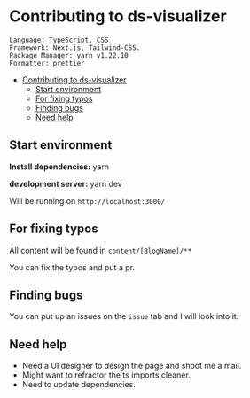 # Contributing to ds-visualizer

```text
Language: TypeScript, CSS
Framework: Next.js, Tailwind-CSS.
Package Manager: yarn v1.22.10
Formatter: prettier
```

- [Contributing to ds-visualizer](#contributing-to-ds-visualizer)
  - [Start environment](#start-environment)
  - [For fixing typos](#for-fixing-typos)
  - [Finding bugs](#finding-bugs)
  - [Need help](#need-help)

## Start environment

**Install dependencies:** yarn

**development server:** yarn dev

Will be running on `http://localhost:3000/`

## For fixing typos

All content will be found in `content/[BlogName]/**`

You can fix the typos and put a pr.

## Finding bugs

You can put up an issues on the `issue` tab and I will look into it.

## Need help

- Need a UI designer to design the page and shoot me a mail.
- Might want to refractor the ts imports cleaner.
- Need to update dependencies.


